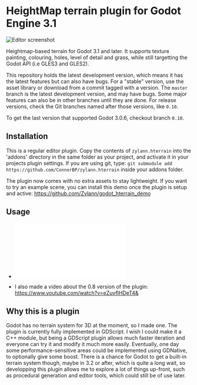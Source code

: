 HeightMap terrain plugin for Godot Engine 3.1
================================================

![Editor screenshot](https://user-images.githubusercontent.com/1311555/49705861-a5275380-fc19-11e8-8338-9ad364d2db8d.png)

Heightmap-based terrain for Godot 3.1 and later.
It supports texture painting, colouring, holes, level of detail and grass, while still targetting the Godot API (i.e GLES3 and GLES2).

This repository holds the latest development version, which means it has the latest features but can also have bugs.
For a "stable" version, use the asset library or download from a commit tagged with a version.
The `master` branch is the latest development version, and may have bugs. Some major features can also be in other branches until they are done. For release versions, check the Git branches named after those versions, like `0.10`.

To get the last version that supported Godot 3.0.6, checkout branch `0.10`.


Installation
--------------

This is a regular editor plugin.
Copy the contents of `zylann.hterrain` into the 'addons' directory in the same folder as your project, and activate it in your projects plugin settings.
If you are using git, type: `git submodule add https://github.com/ConnorBP/zylann.hterrain` inside your addons folder.

The plugin now comes with no extra assets to stay lightweight.
If you want to try an example scene, you can install this demo once the plugin is setup and active:
https://github.com/Zylann/godot_hterrain_demo


Usage
----------

- ![General documentation](addons/zylann.hterrain/doc/main.md)

- I also made a video about the 0.8 version of the plugin: https://www.youtube.com/watch?v=eZuvfIHDeT4&


Why this is a plugin
----------------------

Godot has no terrain system for 3D at the moment, so I made one.
The plugin is currently fully implemented in GDScript. I wish I could make it a C++ module, but being a GDScript plugin allows much faster iteration and everyone can try it and modify it much more easily. Eventually, one day some performance-sensitive areas could be implemented using GDNative, to optionally give some boost.
There is a chance for Godot to get a built-in terrain system though, maybe in 3.2 or after, which is quite a long wait, so developping this plugin allows me to explore a lot of things up-front, such as procedural generation and editor tools, which could still be of use later.
